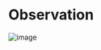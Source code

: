 # Observation
![image](https://github.com/user-attachments/assets/10a42eb8-36b6-4a36-b99d-c738f7ec6e67)
